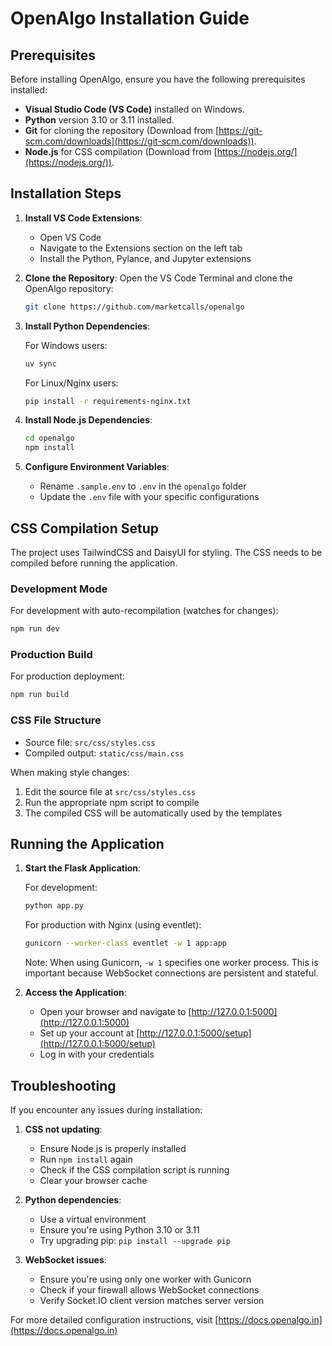 # OpenAlgo Installation Guide

## Prerequisites

Before installing OpenAlgo, ensure you have the following prerequisites installed:

- **Visual Studio Code (VS Code)** installed on Windows.
- **Python** version 3.10 or 3.11 installed.
- **Git** for cloning the repository (Download from [https://git-scm.com/downloads](https://git-scm.com/downloads)).
- **Node.js** for CSS compilation (Download from [https://nodejs.org/](https://nodejs.org/)).

## Installation Steps

1. **Install VS Code Extensions**: 
   - Open VS Code
   - Navigate to the Extensions section on the left tab
   - Install the Python, Pylance, and Jupyter extensions

2. **Clone the Repository**: 
   Open the VS Code Terminal and clone the OpenAlgo repository:
   ```bash
   git clone https://github.com/marketcalls/openalgo
   ```

3. **Install Python Dependencies**: 

   For Windows users:
   ```bash
   uv sync
   ```

   For Linux/Nginx users:
   ```bash
   pip install -r requirements-nginx.txt
   ```

4. **Install Node.js Dependencies**: 
   ```bash
   cd openalgo
   npm install
   ```

5. **Configure Environment Variables**: 
   - Rename `.sample.env` to `.env` in the `openalgo` folder
   - Update the `.env` file with your specific configurations

## CSS Compilation Setup

The project uses TailwindCSS and DaisyUI for styling. The CSS needs to be compiled before running the application.

### Development Mode

For development with auto-recompilation (watches for changes):
```bash
npm run dev
```

### Production Build

For production deployment:
```bash
npm run build
```

### CSS File Structure

- Source file: `src/css/styles.css`
- Compiled output: `static/css/main.css`

When making style changes:
1. Edit the source file at `src/css/styles.css`
2. Run the appropriate npm script to compile
3. The compiled CSS will be automatically used by the templates

## Running the Application

1. **Start the Flask Application**: 

   For development:
   ```bash
   python app.py
   ```

   For production with Nginx (using eventlet):
   ```bash
   gunicorn --worker-class eventlet -w 1 app:app
   ```

   Note: When using Gunicorn, `-w 1` specifies one worker process. This is important because WebSocket connections are persistent and stateful.

2. **Access the Application**:
   - Open your browser and navigate to [http://127.0.0.1:5000](http://127.0.0.1:5000)
   - Set up your account at [http://127.0.0.1:5000/setup](http://127.0.0.1:5000/setup)
   - Log in with your credentials

## Troubleshooting

If you encounter any issues during installation:

1. **CSS not updating**:
   - Ensure Node.js is properly installed
   - Run `npm install` again
   - Check if the CSS compilation script is running
   - Clear your browser cache

2. **Python dependencies**:
   - Use a virtual environment
   - Ensure you're using Python 3.10 or 3.11
   - Try upgrading pip: `pip install --upgrade pip`

3. **WebSocket issues**:
   - Ensure you're using only one worker with Gunicorn
   - Check if your firewall allows WebSocket connections
   - Verify Socket.IO client version matches server version

For more detailed configuration instructions, visit [https://docs.openalgo.in](https://docs.openalgo.in)
